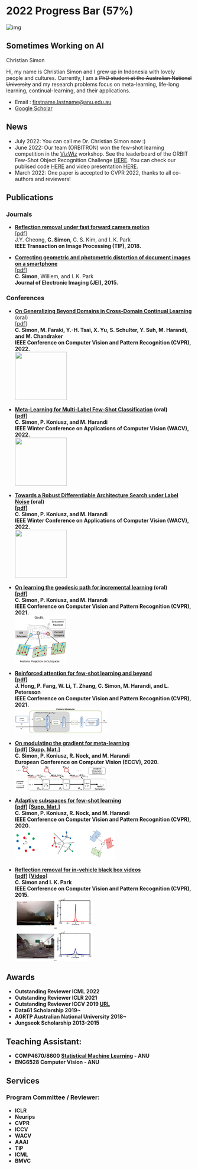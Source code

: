 # 2022 Progress Bar (57%)
![img](https://pbs.twimg.com/media/FYtz0qOWQAE3_ND?format=jpg&name=small)


## Sometimes Working on AI

Christian Simon

Hi, my name is Christian Simon and I grew up in Indonesia with lovely people and cultures.
Currently, I am a <strike>PhD student at the Australian National University</strike>  and my research problems focus on meta-learning, life-long learning, continual-learning, and their applications. 


- Email : firstname.lastname@anu.edu.au  
- [Google Scholar](https://scholar.google.com/citations?user=eZrRbp4AAAAJ&hl=en)


## News
- July 2022: You can call me Dr. Christian Simon now :)
- June 2022: Our team (ORBITRON) won the few-shot learning competition in the [VizWiz](https://vizwiz.org/workshops/2022-workshop/) workshop. See the leaderboard of the ORBIT Few-Shot Object Recognition Challenge [HERE](https://eval.ai/web/challenges/challenge-page/1438/leaderboard/3580). You can check our publised code [HERE](https://github.com/chrysts/ORBITRON_Subspace_ORBIT_challenge) and video presentation [HERE](https://www.youtube.com/watch?v=yfc7qI83eFY&t=249s).
- March 2022: One paper is accepted to CVPR 2022, thanks to all co-authors and reviewers!  



## Publications

### Journals
- [<b>Reflection removal under fast forward camera motion</b>](https://ieeexplore.ieee.org/document/8024024)<br/>
[[pdf]](http://image.inha.ac.kr/wp-content/uploads/2017/07/TIP2017Cheong.pdf)<br/>
J.Y. Cheong, <b>C. Simon</b>, C. S. Kim, and I. K. Park<br/>
<b>IEEE Transaction on Image Processing (TIP), 2018.</b>

-  [<b>Correcting geometric and photometric distortion of document images on a smartphone</b>](https://www.spiedigitallibrary.org/journals/journal-of-electronic-imaging/volume-24/issue-01/013038/Correcting-geometric-and-photometric-distortion-of-document-images-on-a/10.1117/1.JEI.24.1.013038.full)<br/>
[[pdf]](http://image.inha.ac.kr/paper/JEI201501_Simon.pdf)<br/>
 <b>C. Simon</b>, Williem, and I. K. Park<br/>
<b>Journal of Electronic Imaging (JEI), 2015.</b>

### Conferences

- [<b>On Generalizing Beyond Domains in Cross-Domain Continual Learning</b>](https://openaccess.thecvf.com/content/CVPR2022/html/Simon_On_Generalizing_Beyond_Domains_in_Cross-Domain_Continual_Learning_CVPR_2022_paper.html) <span color="blue">(oral)</span>   <br/>
[[pdf]](https://openaccess.thecvf.com/content/CVPR2022/papers/Simon_On_Generalizing_Beyond_Domains_in_Cross-Domain_Continual_Learning_CVPR_2022_paper.pdf)<br/>
<b>C. Simon, M. Faraki, Y.-H. Tsai, X. Yu, S. Schulter, Y. Suh, M. Harandi, and M. Chandraker<br/>
<b>IEEE Conference on Computer Vision and Pattern Recognition (CVPR), 2022. </b> <br/><img src="https://github.com/chrysts/chrysts.github.io/blob/master/images/geodls.png?raw=true"  height="130px" width="140px" />

- [<b>Meta-Learning for Multi-Label Few-Shot Classification</b>](https://openaccess.thecvf.com/content/WACV2022/html/Simon_Meta-Learning_for_Multi-Label_Few-Shot_Classification_WACV_2022_paper.html) <span color="blue">(oral)</span>   <br/>
[[pdf]](https://openaccess.thecvf.com/content/WACV2022/papers/Simon_Meta-Learning_for_Multi-Label_Few-Shot_Classification_WACV_2022_paper.pdf)<br/>
<b>C. Simon</b>, P. Koniusz,  and M. Harandi <br/>
<b>IEEE Winter Conference on Applications of Computer Vision  (WACV), 2022. </b> <br/><img src="https://github.com/chrysts/chrysts.github.io/blob/master/images/geodls.png?raw=true"  height="130px" width="140px" />

- [<b>Towards a Robust Differentiable Architecture Search under Label Noise</b>](https://openaccess.thecvf.com/content/WACV2022/html/Simon_Towards_a_Robust_Differentiable_Architecture_Search_Under_Label_Noise_WACV_2022_paper.html) <span color="blue">(oral)</span>   <br/>
[[pdf]](https://openaccess.thecvf.com/content/WACV2022/papers/Simon_Towards_a_Robust_Differentiable_Architecture_Search_Under_Label_Noise_WACV_2022_paper.pdf)<br/>
<b>C. Simon</b>, P. Koniusz,  and M. Harandi <br/>
<b>IEEE Winter Conference on Applications of Computer Vision  (WACV), 2022. </b> <br/><img src="https://github.com/chrysts/chrysts.github.io/blob/master/images/geodls.png?raw=true"  height="130px" width="140px" />


- [<b>On learning the geodesic path for incremental learning</b>](https://arxiv.org/abs/2104.08572) <span color="blue">(oral)</span>   <br/>
[[pdf]](https://arxiv.org/abs/2104.08572.pdf)<br/>
<b>C. Simon</b>, P. Koniusz,  and M. Harandi <br/>
<b>IEEE Conference on Computer Vision and Pattern Recognition (CVPR), 2021. </b> <br/><img src="https://github.com/chrysts/chrysts.github.io/blob/master/images/geodl.png?raw=true"  height="130px" width="140px" />

- [<b>Reinforced attention for few-shot learning and beyond</b>](https://arxiv.org/pdf/2104.04192)<br/>
[[pdf]](https://arxiv.org/pdf/2104.04192.pdf)<br/>
J. Hong, P. Fang, W. Li, T. Zhang, <b>C. Simon</b>, M. Harandi, and L. Petersson<br/>
<b>IEEE Conference on Computer Vision and Pattern Recognition (CVPR), 2021. </b> <br/><img src="https://github.com/chrysts/chrysts.github.io/blob/master/images/reinfoced_attention.png?raw=true"  height="70px" width="250px" />


- [<b>On modulating the gradient for meta-learning</b>](https://link.springer.com/chapter/10.1007%2F978-3-030-58598-3_33)<br/>
[[pdf]](http://www.ecva.net/papers/eccv_2020/papers_ECCV/papers/123530545.pdf) [[Supp. Mat.]](http://www.ecva.net/papers/eccv_2020/papers_ECCV/papers/123530545-supp.pdf)<br/>
<b>C. Simon</b>, P. Koniusz, R. Nock, and M. Harandi <br/>
<b>European Conference on Computer Vision (ECCV), 2020. </b> <br/><img src="https://github.com/chrysts/chrysts.github.io/blob/master/images/diagram_mlgrad.png?raw=true"  height="70px" width="250px" />

- [<b>Adaptive subspaces for few-shot learning</b> ](https://openaccess.thecvf.com/content_CVPR_2020/html/Simon_Adaptive_Subspaces_for_Few-Shot_Learning_CVPR_2020_paper.html)<br/>
[[pdf]](http://openaccess.thecvf.com/content_CVPR_2020/papers/Simon_Adaptive_Subspaces_for_Few-Shot_Learning_CVPR_2020_paper.pdf) [[Supp. Mat.]](https://openaccess.thecvf.com/content_CVPR_2020/supplemental/Simon_Adaptive_Subspaces_for_CVPR_2020_supplemental.pdf)<br/>
<b>C. Simon</b>, P. Koniusz, R. Nock, and M. Harandi<br/>
<b>IEEE Conference on Computer Vision and Pattern Recognition (CVPR), 2020.</b> <br/><img src="https://raw.githubusercontent.com/chrysts/chrysts.github.io/master/images/psn.jpg?raw=true"  height="85px" width="270px" /> 



- [<b>Reflection removal for in-vehicle black box videos</b>](https://openaccess.thecvf.com/content_cvpr_2015/html/Simon_Reflection_Removal_for_2015_CVPR_paper.html) <br/>
[[pdf]](http://image.inha.ac.kr/paper/CVPR2015_Simon.pdf) [[Video]](https://drive.google.com/file/d/1JhZSohA7ty1WxzSJEnwwoll4RdtIsS5X/view?usp=sharing) <br/>
<b>C. Simon</b> and I. K. Park <br/>
<b>IEEE Conference on Computer Vision and Pattern Recognition (CVPR), 2015.</b> <br/><img src="https://raw.githubusercontent.com/chrysts/chrysts.github.io/master/images/cvpr2015reflection.png?raw=true"  height="170px" width="210px" /> 

## Awards
- Outstanding Reviewer ICML 2022 
- Outstanding Reviewer ICLR 2021 
- Outstanding Reviewer ICCV 2019 [URL](http://iccv2019.thecvf.com/best_reviewers)
- Data61 Scholarship 2019~
- AGRTP Australian National University 2018~
- Jungseok Scholarship 2013-2015

## Teaching Assistant:
- COMP4670/8600 [Statistical Machine Learning](https://machlearn.gitlab.io/sml2020/) - ANU
- ENG6528 Computer Vision - ANU

## Services 
### Program Committee / Reviewer:
- ICLR
- Neurips
- CVPR
- ICCV
- WACV
- AAAI
- TIP
- ICML
- BMVC



